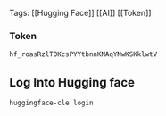 
Tags: [[Hugging Face]] [[AI]] [[Token]]


### Token
```Powershell
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
```

## Log Into Hugging face
```PowerShell
huggingface-cle login
```
